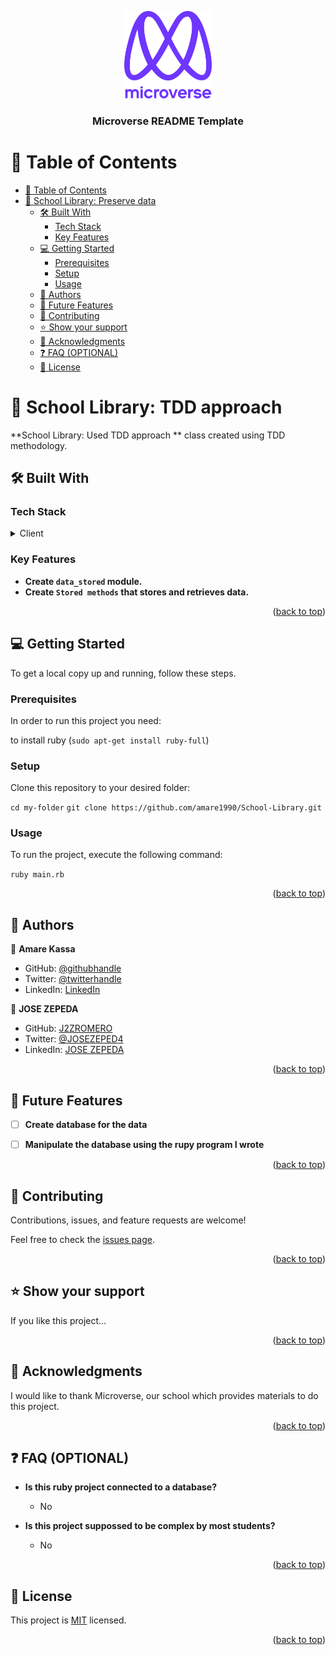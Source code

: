 <a name="readme-top"></a>


<div align="center">
  <img src="murple_logo.png" alt="logo" width="140"  height="auto" />
  <br/>

  <h3><b>Microverse README Template</b></h3>

</div>

# 📗 Table of Contents

- [📗 Table of Contents](#-table-of-contents)
- [📖 School Library: Preserve data ](#-school-library-preserve-data-)
  - [🛠 Built With ](#-built-with-)
    - [Tech Stack ](#tech-stack-)
    - [Key Features ](#key-features-)
  - [💻 Getting Started ](#-getting-started-)
    - [Prerequisites](#prerequisites)
    - [Setup](#setup)
    - [Usage](#usage)
  - [👥 Authors ](#-authors-)
  - [🔭 Future Features ](#-future-features-)
  - [🤝 Contributing ](#-contributing-)
  - [⭐️ Show your support ](#️-show-your-support-)
  - [🙏 Acknowledgments ](#-acknowledgments-)
  - [❓ FAQ (OPTIONAL) ](#-faq-optional-)
  - [📝 License ](#-license-)


# 📖 School Library: TDD approach  <a name="about-project"></a>

**School Library: Used TDD approach ** class created using TDD methodology.

## 🛠 Built With <a name="built-with"></a>

### Tech Stack <a name="tech-stack"></a>

<details>
  <summary>Client</summary>
  <ul>
    <li><a href="https://www.ruby-lang.org/en/">Ruby</a></li>
  </ul>
</details>


### Key Features <a name="key-features"></a>

- **Create `data_stored` module.**
- **Create `Stored methods` that stores and retrieves data.**

<p align="right">(<a href="#readme-top">back to top</a>)</p>


## 💻 Getting Started <a name="getting-started"></a>

To get a local copy up and running, follow these steps.

### Prerequisites

In order to run this project you need:

to install ruby (`sudo apt-get install ruby-full`)

### Setup

Clone this repository to your desired folder:

  `cd my-folder`
  `git clone https://github.com/amare1990/School-Library.git`


### Usage

To run the project, execute the following command:

`ruby main.rb`

<p align="right">(<a href="#readme-top">back to top</a>)</p>


## 👥 Authors <a name="authors"></a>


👤 **Amare Kassa**

- GitHub: [@githubhandle](https://github.com/amare1990)
- Twitter: [@twitterhandle](https://twitter.com/@amaremek)
- LinkedIn: [LinkedIn](https://linkedin.com/in/amaremek)

👤 **JOSE ZEPEDA**

- GitHub: [J2ZROMERO](https://github.com/J2ZROMERO)
- Twitter: [@JOSEZEPED4](https://twitter.com/JOSEZEPED4)
- LinkedIn: [JOSE ZEPEDA](https://www.linkedin.com/in/jose-zepeda-733ab91ab/)

<p align="right">(<a href="#readme-top">back to top</a>)</p>


## 🔭 Future Features <a name="future-features"></a>


- [ ] **Create database for the data**
- [ ] **Manipulate the database using the rupy program I wrote**


<p align="right">(<a href="#readme-top">back to top</a>)</p>


## 🤝 Contributing <a name="contributing"></a>

Contributions, issues, and feature requests are welcome!

Feel free to check the [issues page](https://github.com/amare1990/School-Library/issues).

<p align="right">(<a href="#readme-top">back to top</a>)</p>


## ⭐️ Show your support <a name="support"></a>

If you like this project...

<p align="right">(<a href="#readme-top">back to top</a>)</p>

## 🙏 Acknowledgments <a name="acknowledgements"></a>


I would like to thank Microverse, our school which provides materials to do this project.

<p align="right">(<a href="#readme-top">back to top</a>)</p>


## ❓ FAQ (OPTIONAL) <a name="faq"></a>


- **Is this ruby project connected to a database?**

  - No

- **Is this project suppossed to be complex by most students?**

  - No

<p align="right">(<a href="#readme-top">back to top</a>)</p>

## 📝 License <a name="license"></a>

This project is [MIT](https://github.com/amare1990/School-Library./LICENSE) licensed.


<p align="right">(<a href="#readme-top">back to top</a>)</p>
